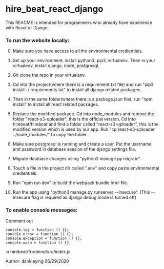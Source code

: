 # hire_beat_react_django

This README is intended for programmers who already have experience with React or Django.

### To run the website locally:

0. Make sure you have access to all the environmental credientials.

1. Set up your environment. install python3, pip3, virtualenv. Then in your virtualenv, install django, node, postgresql.
2. Git clone the repo in your virtualenv.
3. Cd into the project(where there is a requirement.txt file) and run "pip3 install -r requirements.txt" to install all django related packages.
4. Then in the same folder(where there is a package.json file), run "npm install" to install all react related packages.
5. Replace the modified package. Cd into node_modules and remove the folder "react-s3-uploader", this is the official version. Cd into hirebeat/hirebeat and find a folder called "react-s3-uploader", this is the modified version which is used by our app. Run "cp react-s3-uploader ../node_modules/" to copy the folder.
6. Make sure postgresql is running and create a user. Put the username and password in database session of the django settings file.
7. Migrate database changes using "python3 manage.py migrate".
8. Touch a file in the project dir called ".env" and copy paste environmental credientials.
9. Run "npm run dev" to build the webpack bundle html file.
10. Run the app using "python3 manage.py runserver --insecure". (This --insecure flag is required as django debug mode is turned off)



### To enable console messages:

Comment out 

```
console.log = function () {};
console.error = function () {};
console.exception = function () {};
console.warn = function () {};
```

in hirebeat/frontend/src/index.js


Author:
dankleying
06/29/2020

